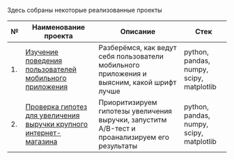 Здесь собраны некоторые реализованные проекты

| №  | Наименование проекта                                | Описание                                                                 | Стек                                                        |
|----|----------------------------------------------------|-------------------------------------------------------------------------|-------------------------------------------------------------|
| 1.  | [Изучение поведения пользователей мобильного приложения](https://github.com/stavrov44/Portfolio/tree/main/Mobile%20App%20AB%20testing)            | Разберёмся, как ведут себя пользователи мобильного приложения и выясним, какой шрифт лучше | python, pandas, numpy, scipy, matplotlib |
| 2.  | [Проверка гипотез для увеличения выручки крупного интернет-магазина](https://github.com/stavrov44/Portfolio/tree/main/Mobile%20App%20AB%20testing)            | Приоритизируем гипотезы увеличения выручки, запуститм A/B-тест и проанализируем его результаты | python, pandas, numpy, scipy, matplotlib |
